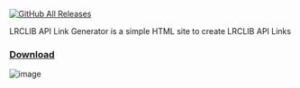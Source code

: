 [![GitHub All Releases](https://img.shields.io/github/downloads/Marcerf/lrclib-api-link-generator/total?style=for-the-badge)](https://github.com/Marcerf/lrclib-api-link-generator/releases)

LRCLIB API Link Generator is a simple HTML site to create LRCLIB API Links

### [Download](https://github.com/Marcerf/lrclib-api-link-generator/releases/)

![image](https://i.ibb.co/PGX3FQx7/grafik.png)

